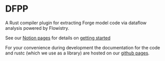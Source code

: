 # DFPP

A Rust compiler plugin for extracting Forge model code via dataflow analysis powered by Flowistry.

See our [Notion pages](https://www.notion.so/justus-adam/Dataflow-973fca6c36ca42a3ac8bc6be58edb909)
for details on [getting started](https://www.notion.so/justus-adam/Getting-Started-40541156c25d48f8b6ad79a0e1b09b91)

For your convenience during development the documentation for the code and rustc
(which we use as a library) are hosted on our [github pages](https://brownsys.github.io/dfpp).